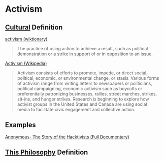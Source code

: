 # Activism

## [Cultural](./culture.md) Definition

<a href="http://en.wiktionary.org/wiki/activism" target="_blank">activism (wiktionary)</a>

> The practice of using action to achieve a result, such as political demonstration or a strike in support of or in opposition to an issue.

<a href="https://en.wikipedia.org/wiki/Activism" target="_blank">Activism (Wikipedia)</a>

> Activism consists of efforts to promote, impede, or direct social, political, economic, or environmental change, or stasis. Various forms of activism range from writing letters to newspapers or politicians, political campaigning, economic activism such as boycotts or preferentially patronizing businesses, rallies, street marches, strikes, sit-ins, and hunger strikes. Research is beginning to explore how activist groups in the United States and Canada are using social media to facilitate civic engagement and collective action.

## Examples

<a href="Anonymous- The Story of the Hacktivists (Full Documentary)" target="_blank">Anonymous- The Story of the Hacktivists (Full Documentary)</a>

## [This Philosophy](./this-philosophy.md) Definition


